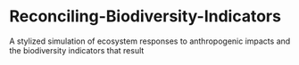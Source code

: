 # Reconciling-Biodiversity-Indicators
A stylized simulation of ecosystem responses to anthropogenic impacts and the biodiversity indicators that result
